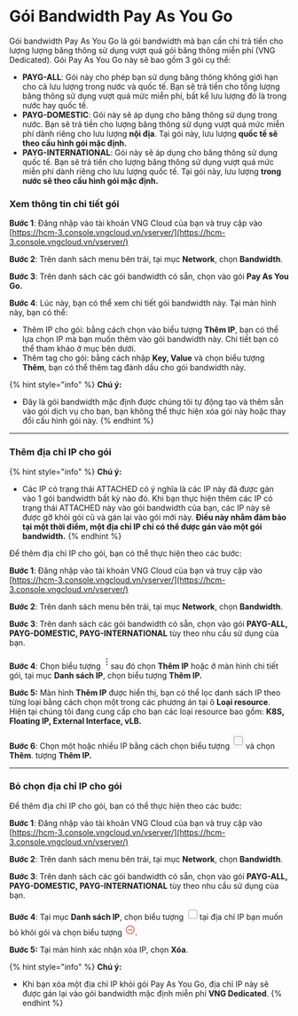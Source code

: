 # Gói Bandwidth Pay As You Go

Gói bandwidth Pay As You Go là gói bandwidth mà bạn cần chi trả tiền cho lượng lượng băng thông sử dụng vượt quá gói băng thông miễn phí (VNG Dedicated). Gói Pay As You Go này sẽ bao gồm 3 gói cụ thể:

* **PAYG-ALL**: Gói này cho phép bạn sử dụng băng thông không giới hạn cho cả lưu lượng trong nước và quốc tế. Bạn sẽ trả tiền cho tổng lượng băng thông sử dụng vượt quá mức miễn phí, bất kể lưu lượng đó là trong nước hay quốc tế.
* **PAYG-DOMESTIC**: Gói này sẽ áp dụng cho băng thông sử dụng trong nước. Bạn sẽ trả tiền cho lượng băng thông sử dụng vượt quá mức miễn phí dành riêng cho lưu lượng **nội địa**. Tại gói này, lưu lượng **quốc tế sẽ theo cấu hình gói mặc định.**
* **PAYG-INTERNATIONAL**: Gói này sẽ áp dụng cho băng thông sử dụng quốc tế. Bạn sẽ trả tiền cho lượng băng thông sử dụng vượt quá mức miễn phí dành riêng cho lưu lượng quốc tế. Tại gói này, lưu lượng **trong nước sẽ theo cấu hình gói mặc định.**

### Xem thông tin chi tiết gói

**Bước 1**: Đăng nhập vào tài khoản VNG Cloud của bạn và truy cập vào [https://hcm-3.console.vngcloud.vn/vserver/](https://hcm-3.console.vngcloud.vn/vserver/)

**Bước 2**: Trên danh sách menu bên trái, tại mục **Network**, chọn **Bandwidth**.

**Bước 3**: Trên danh sách các gói bandwidth có sẵn, chọn vào gói **Pay As You Go.**

**Bước 4**: Lúc này, bạn có thể xem chi tiết gói bandwidth này. Tại màn hình này, bạn có thể:

* Thêm IP cho gói: bằng cách chọn vào biểu tượng **Thêm IP**, bạn có thể lựa chọn IP mà bạn muốn thêm vào gói bandwidth này. Chi tiết bạn có thể tham khảo ở mục bên dưới.
* Thêm tag cho gói: bằng cách nhập **Key, Value** và chọn biểu tượng **Thêm**, bạn có thể thêm tag đánh dầu cho gói bandwidth này.

{% hint style="info" %}
**Chú ý:**

* Đây là gói bandwidth mặc định được chúng tôi tự động tạo và thêm sẵn vào gói dịch vụ cho bạn, bạn không thể thực hiện xóa gói này hoặc thay đổi cấu hình gói này.
{% endhint %}

***

### Thêm địa chỉ IP cho gói

{% hint style="info" %}
**Chú ý:**

* Các IP có trạng thái ATTACHED có ý nghĩa là các IP này đã được gán vào 1 gói bandwidth bất kỳ nào đó. Khi bạn thực hiện thêm các IP có trạng thái ATTACHED này vào gói bandwidth của bạn, các IP này sẽ được gỡ khỏi gói cũ và gán lại vào gói mới này. **Điều này nhằm đảm bảo tại một thời điểm, một địa chỉ IP chỉ có thể được gán vào một gói bandwidth.**
{% endhint %}

Để thêm địa chỉ IP cho gói, bạn có thể thực hiện theo các bước:&#x20;

**Bước 1**: Đăng nhập vào tài khoản VNG Cloud của bạn và truy cập vào [https://hcm-3.console.vngcloud.vn/vserver/](https://hcm-3.console.vngcloud.vn/vserver/)

**Bước 2**: Trên danh sách menu bên trái, tại mục **Network**, chọn **Bandwidth**.

**Bước 3**: Trên danh sách các gói bandwidth có sẵn, chọn vào gói **PAYG-ALL, PAYG-DOMESTIC, PAYG-INTERNATIONAL** tùy theo nhu cầu sử dụng của bạn.

**Bước 4**: Chọn biểu tượng <img src="../../../../.gitbook/assets/image (2) (1) (1) (1) (1) (1) (1) (1) (1) (1) (1) (1) (1) (1) (1) (1) (1) (1) (1) (1) (1) (1) (1) (1) (1) (1) (1) (1) (1) (1).png" alt="" data-size="line">sau đó chọn **Thêm IP** hoặc ở màn hình chi tiết gói, tại mục **Danh sách IP**, chọn biểu tượng **Thêm IP.**&#x20;

**Bước 5:** Màn hình **Thêm IP** được hiển thị, bạn có thể lọc danh sách IP theo từng loại bằng cách chọn một trong các phương án tại ô **Loại resource**. Hiện tại chúng tôi đang cung cấp cho bạn các loại resource bao gồm: **K8S, Floating IP, External Interface, vLB.**

**Bước 6**: Chọn một hoặc nhiều IP bằng cách chọn biểu tượng <img src="../../../../.gitbook/assets/image (1) (1) (1) (1) (1) (1) (1) (1) (1) (1) (1) (1) (1) (1) (1) (1) (1) (1) (1) (1) (1) (1) (1) (1) (1) (1) (1) (1) (1) (1) (1) (1) (1) (1) (1) (1) (1) (1) (1) (1) (1).png" alt="" data-size="line">và chọn **Thêm**. tượng **Thêm IP.**&#x20;

***

### Bỏ chọn địa chỉ IP cho gói

Để thêm địa chỉ IP cho gói, bạn có thể thực hiện theo các bước:&#x20;

**Bước 1**: Đăng nhập vào tài khoản VNG Cloud của bạn và truy cập vào [https://hcm-3.console.vngcloud.vn/vserver/](https://hcm-3.console.vngcloud.vn/vserver/)

**Bước 2**: Trên danh sách menu bên trái, tại mục **Network**, chọn **Bandwidth**.

**Bước 3**: Trên danh sách các gói bandwidth có sẵn, chọn vào gói **PAYG-ALL, PAYG-DOMESTIC, PAYG-INTERNATIONAL** tùy theo nhu cầu sử dụng của bạn.

**Bước 4**: Tại mục **Danh sách IP**, chọn biểu tượng <img src="../../../../.gitbook/assets/image (3) (1) (1) (1) (1) (1) (1) (1) (1) (1) (1) (1) (1) (1) (1) (1) (1) (1) (1) (1) (1) (1) (1) (1) (1) (1).png" alt="" data-size="line">tại địa chỉ IP bạn muốn bỏ khỏi gói và chọn biểu tượng <img src="../../../../.gitbook/assets/image (4) (1) (1) (1) (1) (1) (1) (1) (1) (1) (1) (1) (1) (1) (1) (1) (1) (1) (1) (1) (1) (1) (1) (1).png" alt="" data-size="line">.

**Bước 5:** Tại màn hình xác nhận xóa IP, chọn **Xóa**.

{% hint style="info" %}
**Chú ý:**

* Khi bạn xóa một địa chỉ IP khỏi gói Pay As You Go, địa chỉ IP này sẽ được gán lại vào gói bandwidth mặc định miễn phí **VNG Dedicated**.
{% endhint %}
